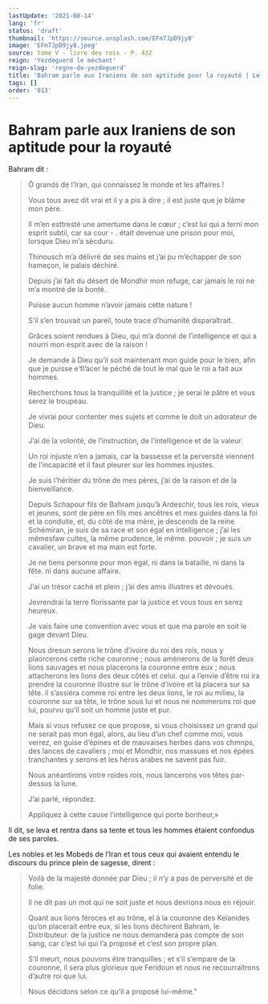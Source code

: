 ```yaml
---
lastUpdate: '2021-08-14'
lang: 'fr'
status: 'draft'
thumbnail: 'https://source.unsplash.com/EFm7JpD9jy8'
image: 'EFm7JpD9jy8.jpeg'
source: tome V - livre des rois - P. 432
reign: 'Yezdeguerd le méchant'
reign-slug: 'regne-de-yezdeguerd'
title: 'Bahram parle aux Iraniens de son aptitude pour la royauté | Le Livre des Rois | Shâhnâmeh'
tags: []
order: '013'
---
```


<!-- LTeX: language=fr -->

# Bahram parle aux Iraniens de son aptitude pour la royauté

Bahram dit :

> Ô grands de l’Iran, qui connaissez le monde et les affaires !
>
> Vous tous avez dit vrai et il y a pis à dire ; il est juste que je blâme mon père.
>
> Il m’en esttresté une amertume dans le cœur ; c’est lui qui a terni mon esprit subtil, car sa cour -
. était devenue une prison pour moi, lorsque Dieu m’a sècduru.
>
> Thinousch m’a délivré de ses mains et j’ai pu m’échapper de son hameçon, le palais déchiré.
>
> Depuis j’ai fait du désert de Mondhir mon refuge, car jamais le roi ne m’a montré de la bonté.
>
> Puisse aucun homme n’avoir jamais cette nature !
>
> S’il s’en trouvait un pareil, toute trace d’humanité disparaîtrait.
>
> Grâces soient rendues à Dieu, qui m’a donné de l’intelligence et qui a nourri mon esprit avec de la raison !
>
> Je demande à Dieu qu’il soit maintenant mon guide pour le bien, afin que je puisse e’fl’acer le péché de tout le mal que le roi a fait aux hommes.
>
> Recherchons tous la tranquillité et la justice ; je serai le pâtre et vous serez le troupeau.
>
> Je vivrai pour contenter mes sujets et comme le doit un adorateur de Dieu.
>
> J’ai de la volonté, de l’instruction, de l’intelligence et de la valeur.
>
> Un roi injuste n’en a jamais, car la bassesse et la perversité viennent de l’incapacité et il faut pleurer sur les hommes injustes.
>
> Je suis l’héritier du trône de mes pères, j’ai de la raison et de la bienveillance.
>
> Depuis Schapour fils de Bahram jusqu’à Ardeschir, tous les rois, vieux et jeunes, sont de père en fils mes ancêtres et mes guides dans la foi et la conduite, et, du côté de ma mère, je descends de la reine Schémiran, je suis de sa race et son égal en intelligence ; j’ai les mêmesfaw cultes, la même prudence, le même. pouvoir ; je suis un cavalier, un brave et ma main est forte.
>
> Je ne tiens personne pour mon égal, ni dans la bataille, ni dans la fête. ni dans aucune affaire.
>
> J’ai un trésor caché et plein ; j’ai des amis illustres et dévoués.
>
> Jevrendrai la terre florissante par la justice et vous tous en serez heureux.
>
> Je vais faire une convention avec vous et que ma parole en soit le gage devant Dieu.
>
> Nous dresun serons le trône d’ivoire du roi des rois, nous y plaorcerons cette riche couronne ; nous amènerons de la forêt deux lions sauvages et nous placerons la couronne entre eux ; nous attacherons les lions des deux côtés et celui. qui a l’envie d’être roi ira prendre la couronne illustre sur le trône d’ivoire et la placera sur sa tête. il s’assiéra comme roi entre les deux lions, le roi au milieu, la couronne sur sa tête, le trône sous lui et nous ne nommerons roi que lui, pourvu qu’il soit un homme juste et pur.
>
> Mais si vous refusez ce que propose, si vous choisissez un grand qui ne serait pas mon égal, alors, au lieu d’un chef comme moi, vous verrez, en guise d’épines et de mauvaises herbes dans vos chmnps, des lances de cavaliers ; moi et Mondhir, nos massues et nos épées tranchantes y serons et les héros arabes ne savent pas fuir.
>
> Nous anéantirons votre roides rois, nous lancerons vos têtes par-dessus la lune.
>
> J’ai parlé, répondez.
>
> Appliquez à cette cause l’intelligence qui porte bonheur,»

Il dit, se leva et rentra dans sa tente et tous les hommes étaient confondus de ses paroles.

Les nobles et les Mobeds de l’Iran et tous ceux qui avaient entendu le discours du prince plein de sagesse, dirent :

> Voilà de la majesté donnée par Dieu ; il n’y a pas de perversité et de folie.
>
> Il ne dit pas un mot qui ne soit juste et nous devrions nous en réjouir.
>
> Quant aux lions féroces et au trône, el à la couronne des Keïanides qu’on placerait entre eux, si les lions déchirent Bahram, le Distributeur. de la justice ne nous demandera pas compte de son sang, car c’est lui qui l’a proposé et c’est son propre plan.
>
> S’il meurt, nous pouvons être tranquilles ; et s’il s’empare de la couronne, il sera plus glorieux que Feridoun et nous ne recourraitrons d’autre roi que lui.
>
> Nous décidons selon ce qu’il a proposé lui-même."

